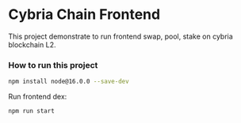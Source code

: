 # Cybria Chain Frontend

This project demonstrate to run frontend swap, pool, stake on cybria blockchain L2.


### How to run this project


```bash
npm install node@16.0.0 --save-dev
```

Run frontend dex:
```bash
npm run start
```